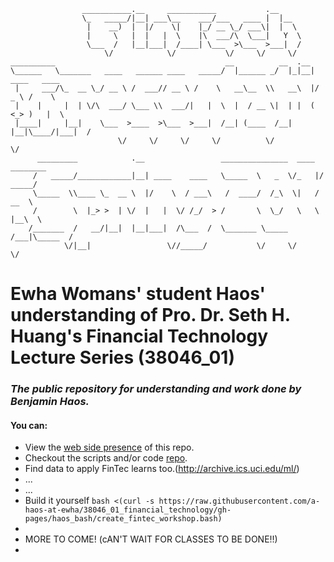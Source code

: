 ```
                ___________.__     ___________           .__                      
                \_   _____/|__| ___\__    ___/___   ____ |  |__                   
                 |    __)  |  |/    \|    |_/ __ \_/ ___\|  |  \                  
                 |     \   |  |   |  \    |\  ___/\  \___|   Y  \                 
                 \___  /   |__|___|  /____| \___  >\___  >___|  /                 
                     \/            \/           \/     \/     \/                  
__________                                      __          __  .__               
\______   \_______   ____   ______ ____   _____/  |______ _/  |_|__| ____   ____  
 |     ___/\_  __ \_/ __ \ /  ___// __ \ /    \   __\__  \\   __\  |/  _ \ /    \ 
 |    |     |  | \/\  ___/ \___ \\  ___/|   |  \  |  / __ \|  | |  (  <_> )   |  \
 |____|     |__|    \___  >____  >\___  >___|  /__| (____  /__| |__|\____/|___|  /
                        \/     \/     \/     \/          \/                    \/ 
      _________            .__                 _______________  ____  ________    
     /   _____/____________|__| ____    ____   \_____  \   _  \/_   |/  _____/    
     \_____  \\____ \_  __ \  |/    \  / ___\   /  ____/  /_\  \|   /   __  \     
     /        \  |_> >  | \/  |   |  \/ /_/  > /       \  \_/   \   \  |__\  \    
    /_______  /   __/|__|  |__|___|  /\___  /  \_______ \_____  /___|\_____  /    
            \/|__|                 \//_____/           \/     \/           \/     
```

# Ewha Womans' student Haos' understanding of Pro. Dr. Seth H. Huang's Financial Technology Lecture Series (38046_01)

### *The public repository for understanding and work done by Benjamin Haos.*

#### You can:

* View the [web side presence](http://a-haos-at-ewha.github.io/38046_01_financial_technology) of this repo.
* Checkout the scripts and/or code [repo](https://github.com/a-haos-at-ewha/38046_01_financial_technology).
* Find data to apply FinTec learns too.(http://archive.ics.uci.edu/ml/) 
* ...
* ...
* Build it yourself ```bash <(curl -s https://raw.githubusercontent.com/a-haos-at-ewha/38046_01_financial_technology/gh-pages/haos_bash/create_fintec_workshop.bash)```
*
* MORE TO COME! (cAN'T WAIT FOR CLASSES TO BE DONE!!)
* 

